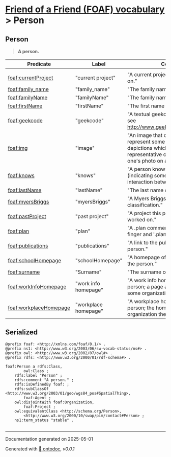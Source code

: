 # [Friend of a Friend (FOAF) vocabulary](../homepage.md) > Person

## Person

> **A person.**


| Predicate | Label | Comment | Type |
| -------------------------------- | -------------------------------- | ------------------------------------ | ---- |
| |
|[foaf:currentProject](../property/currentProject.md) | "current project" | "A current project this person works on." |[owl:Thing](<http://www.w3.org/2002/07/owl#Thing>) | |
|[foaf:family_name](../property/family_name.md) | "family_name" | "The family name of some person." |[rdfs:Literal](<http://www.w3.org/2000/01/rdf-schema#Literal>) | |
|[foaf:familyName](../property/familyName.md) | "familyName" | "The family name of some person." |[rdfs:Literal](<http://www.w3.org/2000/01/rdf-schema#Literal>) | |
|[foaf:firstName](../property/firstName.md) | "firstName" | "The first name of a person." |[rdfs:Literal](<http://www.w3.org/2000/01/rdf-schema#Literal>) | |
|[foaf:geekcode](../property/geekcode.md) | "geekcode" | "A textual geekcode for this person, see http://www.geekcode.com/geek.html" |[rdfs:Literal](<http://www.w3.org/2000/01/rdf-schema#Literal>) | |
|[foaf:img](../property/img.md) | "image" | "An image that can be used to represent some thing (ie. those depictions which are particularly representative of something, eg. one's photo on a homepage)." |[foaf:Image](../class/Image.md) | |
|[foaf:knows](../property/knows.md) | "knows" | "A person known by this person (indicating some level of reciprocated interaction between the parties)." |[foaf:Person](../class/Person.md) | |
|[foaf:lastName](../property/lastName.md) | "lastName" | "The last name of a person." |[rdfs:Literal](<http://www.w3.org/2000/01/rdf-schema#Literal>) | |
|[foaf:myersBriggs](../property/myersBriggs.md) | "myersBriggs" | "A Myers Briggs (MBTI) personality classification." |[rdfs:Literal](<http://www.w3.org/2000/01/rdf-schema#Literal>) | |
|[foaf:pastProject](../property/pastProject.md) | "past project" | "A project this person has previously worked on." |[owl:Thing](<http://www.w3.org/2002/07/owl#Thing>) | |
|[foaf:plan](../property/plan.md) | "plan" | "A .plan comment, in the tradition of finger and '.plan' files." |[rdfs:Literal](<http://www.w3.org/2000/01/rdf-schema#Literal>) | |
|[foaf:publications](../property/publications.md) | "publications" | "A link to the publications of this person." |[foaf:Document](../class/Document.md) | |
|[foaf:schoolHomepage](../property/schoolHomepage.md) | "schoolHomepage" | "A homepage of a school attended by the person." |[foaf:Document](../class/Document.md) | |
|[foaf:surname](../property/surname.md) | "Surname" | "The surname of some person." |[rdfs:Literal](<http://www.w3.org/2000/01/rdf-schema#Literal>) | |
|[foaf:workInfoHomepage](../property/workInfoHomepage.md) | "work info homepage" | "A work info homepage of some person; a page about their work for some organization." |[foaf:Document](../class/Document.md) | |
|[foaf:workplaceHomepage](../property/workplaceHomepage.md) | "workplace homepage" | "A workplace homepage of some person; the homepage of an organization they work for." |[foaf:Document](../class/Document.md) |


## Serialized

```ttl
@prefix foaf: <http://xmlns.com/foaf/0.1/> .
@prefix ns1: <http://www.w3.org/2003/06/sw-vocab-status/ns#> .
@prefix owl: <http://www.w3.org/2002/07/owl#> .
@prefix rdfs: <http://www.w3.org/2000/01/rdf-schema#> .

foaf:Person a rdfs:Class,
        owl:Class ;
    rdfs:label "Person" ;
    rdfs:comment "A person." ;
    rdfs:isDefinedBy foaf: ;
    rdfs:subClassOf <http://www.w3.org/2003/01/geo/wgs84_pos#SpatialThing>,
        foaf:Agent ;
    owl:disjointWith foaf:Organization,
        foaf:Project ;
    owl:equivalentClass <http://schema.org/Person>,
        <http://www.w3.org/2000/10/swap/pim/contact#Person> ;
    ns1:term_status "stable" .


```

---

Documentation generated on 2025-05-01

Generated with [📑 ontodoc](https://github.com/StephaneBranly/ontodoc), *v0.0.1*
